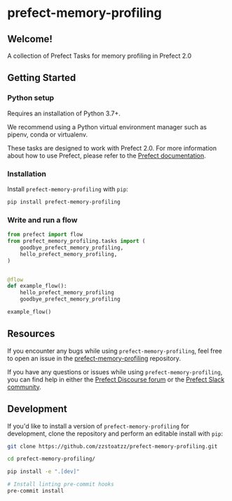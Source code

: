 # prefect-memory-profiling

## Welcome!

A collection of Prefect Tasks for memory profiling in Prefect 2.0

## Getting Started

### Python setup

Requires an installation of Python 3.7+.

We recommend using a Python virtual environment manager such as pipenv, conda or virtualenv.

These tasks are designed to work with Prefect 2.0. For more information about how to use Prefect, please refer to the [Prefect documentation](https://orion-docs.prefect.io/).

### Installation

Install `prefect-memory-profiling` with `pip`:

```bash
pip install prefect-memory-profiling
```

### Write and run a flow

```python
from prefect import flow
from prefect_memory_profiling.tasks import (
    goodbye_prefect_memory_profiling,
    hello_prefect_memory_profiling,
)


@flow
def example_flow():
    hello_prefect_memory_profiling
    goodbye_prefect_memory_profiling

example_flow()
```

## Resources

If you encounter any bugs while using `prefect-memory-profiling`, feel free to open an issue in the [prefect-memory-profiling](https://github.com/zzstoatzz/prefect-memory-profiling) repository.

If you have any questions or issues while using `prefect-memory-profiling`, you can find help in either the [Prefect Discourse forum](https://discourse.prefect.io/) or the [Prefect Slack community](https://prefect.io/slack).

## Development

If you'd like to install a version of `prefect-memory-profiling` for development, clone the repository and perform an editable install with `pip`:

```bash
git clone https://github.com/zzstoatzz/prefect-memory-profiling.git

cd prefect-memory-profiling/

pip install -e ".[dev]"

# Install linting pre-commit hooks
pre-commit install
```
